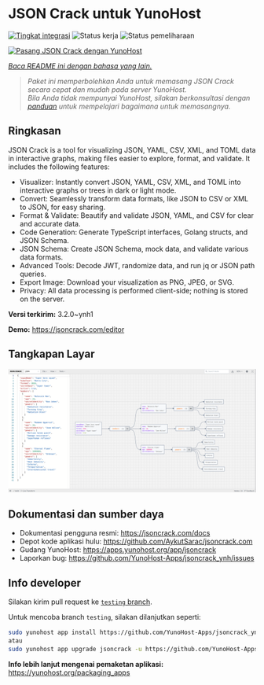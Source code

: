 <!--
N.B.: README ini dibuat secara otomatis oleh <https://github.com/YunoHost/apps/tree/master/tools/readme_generator>
Ini TIDAK boleh diedit dengan tangan.
-->

# JSON Crack untuk YunoHost

[![Tingkat integrasi](https://apps.yunohost.org/badge/integration/jsoncrack)](https://ci-apps.yunohost.org/ci/apps/jsoncrack/)
![Status kerja](https://apps.yunohost.org/badge/state/jsoncrack)
![Status pemeliharaan](https://apps.yunohost.org/badge/maintained/jsoncrack)

[![Pasang JSON Crack dengan YunoHost](https://install-app.yunohost.org/install-with-yunohost.svg)](https://install-app.yunohost.org/?app=jsoncrack)

*[Baca README ini dengan bahasa yang lain.](./ALL_README.md)*

> *Paket ini memperbolehkan Anda untuk memasang JSON Crack secara cepat dan mudah pada server YunoHost.*  
> *Bila Anda tidak mempunyai YunoHost, silakan berkonsultasi dengan [panduan](https://yunohost.org/install) untuk mempelajari bagaimana untuk memasangnya.*

## Ringkasan

JSON Crack is a tool for visualizing JSON, YAML, CSV, XML, and TOML data in interactive graphs, making files easier to explore, format, and validate. It includes the following features:
- Visualizer: Instantly convert JSON, YAML, CSV, XML, and TOML into interactive graphs or trees in dark or light mode.
- Convert: Seamlessly transform data formats, like JSON to CSV or XML to JSON, for easy sharing.
- Format & Validate: Beautify and validate JSON, YAML, and CSV for clear and accurate data.
- Code Generation: Generate TypeScript interfaces, Golang structs, and JSON Schema.
- JSON Schema: Create JSON Schema, mock data, and validate various data formats.
- Advanced Tools: Decode JWT, randomize data, and run jq or JSON path queries.
- Export Image: Download your visualization as PNG, JPEG, or SVG.
- Privacy: All data processing is performed client-side; nothing is stored on the server.


**Versi terkirim:** 3.2.0~ynh1

**Demo:** <https://jsoncrack.com/editor>

## Tangkapan Layar

![Tangkapan Layar pada JSON Crack](./doc/screenshots/jsoncrack.png)

## Dokumentasi dan sumber daya

- Dokumentasi pengguna resmi: <https://jsoncrack.com/docs>
- Depot kode aplikasi hulu: <https://github.com/AykutSarac/jsoncrack.com>
- Gudang YunoHost: <https://apps.yunohost.org/app/jsoncrack>
- Laporkan bug: <https://github.com/YunoHost-Apps/jsoncrack_ynh/issues>

## Info developer

Silakan kirim pull request ke [`testing` branch](https://github.com/YunoHost-Apps/jsoncrack_ynh/tree/testing).

Untuk mencoba branch `testing`, silakan dilanjutkan seperti:

```bash
sudo yunohost app install https://github.com/YunoHost-Apps/jsoncrack_ynh/tree/testing --debug
atau
sudo yunohost app upgrade jsoncrack -u https://github.com/YunoHost-Apps/jsoncrack_ynh/tree/testing --debug
```

**Info lebih lanjut mengenai pemaketan aplikasi:** <https://yunohost.org/packaging_apps>
